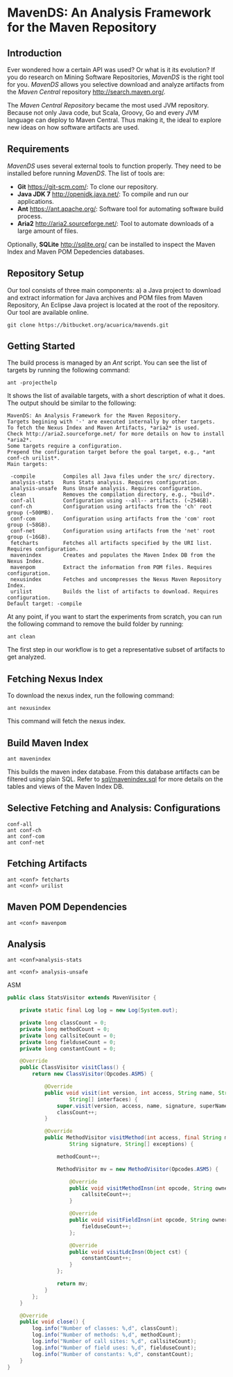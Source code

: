
# MavenDS: An Analysis Framework for the Maven Repository


## Introduction

Ever wondered how a certain API was used?
Or what is it its evolution?
If you do research on Mining Software Repositories, *MavenDS* is the right tool for you. 
*MavenDS* allows you selective download and analyze artifacts from the *Maven Central* repository http://search.maven.org/.

The *Maven Central Repository* became the most used JVM repository.
Because not only Java code, but Scala, Groovy, Go and every JVM language can deploy to Maven Central.
Thus making it, the ideal to explore new ideas on how software artifacts are used.


## Requirements

*MavenDS* uses several external tools to function properly.
They need to be installed before running *MavenDS*.
The list of tools are:

- **Git** https://git-scm.com/: To clone our repository.
- **Java JDK 7** http://openjdk.java.net/: To compile and run our applications.
- **Ant** https://ant.apache.org/: Software tool for automating software build process.
- **Aria2** http://aria2.sourceforge.net/: Tool to automate downloads of a large amount of files.

Optionally, **SQLite** http://sqlite.org/ can be installed to inspect the Maven Index and Maven POM Depedencies databases. 


## Repository Setup

Our tool consists of three main components: a) a Java project to download and extract information for Java archives and POM files from Maven Repository, 
An Eclipse Java project is located at the root of the repository.
Our tool are available online.

    git clone https://bitbucket.org/acuarica/mavends.git


## Getting Started

The build process is managed by an *Ant* script.
You can see the list of targets by running the following command:

    ant -projecthelp

It shows the list of available targets, with a short description of what it does.
The output should be similar to the following:

```
MavenDS: An Analysis Framework for the Maven Repository.
Targets begining with '-' are executed internally by other targets.
To fetch the Nexus Index and Maven Artifacts, *aria2* is used.
Check http://aria2.sourceforge.net/ for more details on how to install *aria2*.
Some targets require a configuration.
Prepend the configuration target before the goal target, e.g., *ant conf-ch urilist*.
Main targets:

 -compile         Compiles all Java files under the src/ directory.
 analysis-stats   Runs Stats analysis. Requires configuration.
 analysis-unsafe  Runs Unsafe analysis. Requires configuration.
 clean            Removes the compilation directory, e.g., *build*.
 conf-all         Configuration using --all-- artifacts. (~254GB).
 conf-ch          Configuration using artifacts from the 'ch' root group (~500MB).
 conf-com         Configuration using artifacts from the 'com' root group (~58GB).
 conf-net         Configuration using artifacts from the 'net' root group (~16GB).
 fetcharts        Fetches all artifacts specified by the URI list. Requires configuration.
 mavenindex       Creates and populates the Maven Index DB from the Nexus Index.
 mavenpom         Extract the information from POM files. Requires configuration.
 nexusindex       Fetches and uncompresses the Nexus Maven Repository Index.
 urilist          Builds the list of artifacts to download. Requires configuration.
Default target: -compile
```

At any point, if you want to start the experiments from scratch, you can run the following command to remove the build folder by running:

    ant clean

The first step in our workflow is to get a representative subset of artifacts to get analyzed.

## Fetching Nexus Index

To download the nexus index, run the following command:

    ant nexusindex

This command will fetch the nexus index.
 

## Build Maven Index

    ant mavenindex

This builds the maven index database. From this database artifacts can be filtered using plain SQL.
Refer to [sql/mavenindex.sql](sql/mavenindex.sql) for more details on the tables and views of the Maven Index DB.


## Selective Fetching and Analysis: Configurations


    conf-all
    ant conf-ch
    ant conf-com
    ant conf-net

## Fetching Artifacts

    ant <conf> fetcharts
    ant <conf> urilist

## Maven POM Dependencies

    ant <conf> mavenpom

## Analysis

    ant <conf>analysis-stats
    
    ant <conf> analysis-unsafe

ASM


```java
public class StatsVisitor extends MavenVisitor {

	private static final Log log = new Log(System.out);

	private long classCount = 0;
	private long methodCount = 0;
	private long callsiteCount = 0;
	private long fielduseCount = 0;
	private long constantCount = 0;

	@Override
	public ClassVisitor visitClass() {
		return new ClassVisitor(Opcodes.ASM5) {

			@Override
			public void visit(int version, int access, String name, String signature, String superName,
					String[] interfaces) {
				super.visit(version, access, name, signature, superName, interfaces);
				classCount++;
			}

			@Override
			public MethodVisitor visitMethod(int access, final String methodName, final String methodDesc,
					String signature, String[] exceptions) {

				methodCount++;

				MethodVisitor mv = new MethodVisitor(Opcodes.ASM5) {

					@Override
					public void visitMethodInsn(int opcode, String owner, String name, String desc, boolean itf) {
						callsiteCount++;
					}

					@Override
					public void visitFieldInsn(int opcode, String owner, String name, String desc) {
						fielduseCount++;
					};

					@Override
					public void visitLdcInsn(Object cst) {
						constantCount++;
					}
				};

				return mv;
			}
		};
	}

	@Override
	public void close() {
		log.info("Number of classes: %,d", classCount);
		log.info("Number of methods: %,d", methodCount);
		log.info("Number of call sites: %,d", callsiteCount);
		log.info("Number of field uses: %,d", fielduseCount);
		log.info("Number of constants: %,d", constantCount);
	}
}
```
